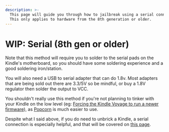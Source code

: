 ```yaml
---
description: >-
  This page will guide you through how to jailbreak using a serial connection.
  This only applies to hardware from the 8th generation or older.
---
```


# WIP: Serial (8th gen or older)

Note that this method will require you to solder to the serial pads on the Kindle's motherboard, so you should have some soldering experience and a good soldering iron/station.

You will also need a USB to serial adapter that can do 1.8v. Most adapters that are being sold out there are 3.3/5V so be mindful, or buy a 1.8V regulator then solder the output to VCC.

You shouldn't really use this method if you're not planning to tinker with your Kindle on the low level (eg: [Forcing the Kindle Voyage to run a newer firmware](../miscellaneous/forcing-kv-to-run-5.14+.md)), as [Popcorn](popcorn-kt2-kt3-pw2-pw3-kv.md) is much easier to use.

Despite what I said above, if you do need to unbrick a Kindle, a serial connection is especially helpful, and that will be covered on [this page](../contingency-plan/wip-unbrick-a-kindle-with-your-system-backup-using-serial-8th-gen-or-older.md).
